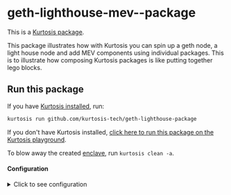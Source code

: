 geth-lighthouse-mev--package
=======================

This is a [Kurtosis package](https://docs.kurtosis.com/concepts-reference/packages).

This package illustrates how with Kurtosis you can spin up a geth node, a light house node 
and add MEV components using individual packages. This is to illustrate how composing
Kurtosis packages is like putting together lego blocks.

Run this package
----------------
If you have [Kurtosis installed][install-kurtosis], run:

<!-- TODO replace YOURUSER and THISREPO with the correct values -->
```bash
kurtosis run github.com/kurtosis-tech/geth-lighthouse-package
```

If you don't have Kurtosis installed, [click here to run this package on the Kurtosis playground](https://gitpod.io/?autoStart=true&editor=code#https://github.com/kurtosis-tech/geth-lighthouse-package).

To blow away the created [enclave][enclaves-reference], run `kurtosis clean -a`.

#### Configuration

<details>
    <summary>Click to see configuration</summary>

You can configure this package using the JSON structure found in `network_params.json`. 

Use this package in your package
--------------------------------
Kurtosis packages can be composed inside other Kurtosis packages. To use this package in your package:

<!-- TODO Replace YOURUSER and THISREPO with the correct values! -->
First, import this package by adding the following to the top of your Starlark file:

```python
this_package = import_module("github.com/kurtosis-tech/geth-lighthouse-mev-package/main.star")
```

Then, call the this package's `run` function somewhere in your Starlark script:

```python
this_package_output = this_package.run(plan, args)
```

Develop on this package
-----------------------
1. [Install Kurtosis][install-kurtosis]
1. Clone this repo
1. For your dev loop, run `kurtosis clean -a && kurtosis run .` inside the repo directory


<!-------------------------------- LINKS ------------------------------->
[install-kurtosis]: https://docs.kurtosis.com/install
[enclaves-reference]: https://docs.kurtosis.com/concepts-reference/enclaves
